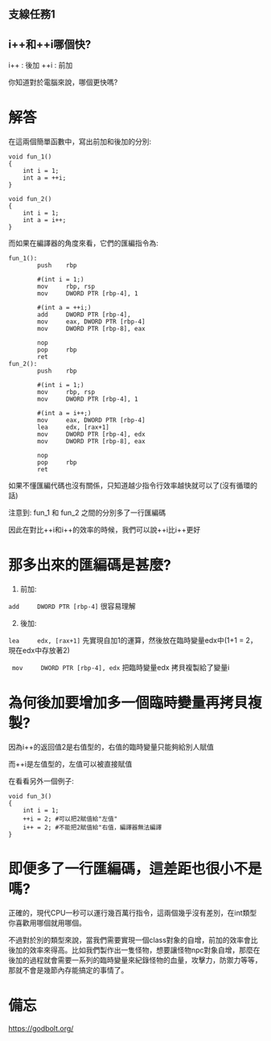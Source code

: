 ## 支線任務1
## i++和++i哪個快?

i++ : 後加
++i : 前加

你知道對於電腦來說，哪個更快嗎?

# 解答
在這兩個簡單函數中，寫出前加和後加的分別:
```
void fun_1()
{
    int i = 1;
    int a = ++i;
}

void fun_2()
{
    int i = 1;
    int a = i++;
}
```

而如果在編譯器的角度來看，它們的匯編指令為:
```
fun_1():
        push    rbp

        #(int i = 1;)
        mov     rbp, rsp
        mov     DWORD PTR [rbp-4], 1 

        #(int a = ++i;)
        add     DWORD PTR [rbp-4],
        mov     eax, DWORD PTR [rbp-4]
        mov     DWORD PTR [rbp-8], eax

        nop
        pop     rbp
        ret
fun_2():
        push    rbp

        #(int i = 1;)
        mov     rbp, rsp 
        mov     DWORD PTR [rbp-4], 1

        #(int a = i++;)
        mov     eax, DWORD PTR [rbp-4]
        lea     edx, [rax+1]
        mov     DWORD PTR [rbp-4], edx
        mov     DWORD PTR [rbp-8], eax

        nop
        pop     rbp
        ret
```

如果不懂匯編代碼也沒有關係，只知道越少指令行效率越快就可以了(沒有循環的話)

注意到: fun_1 和 fun_2 之間的分別多了一行匯編碼

因此在對比++i和i++的效率的時候，我們可以說++i比i++更好

# 那多出來的匯編碼是甚麼?

1. 前加: 

``` add     DWORD PTR [rbp-4] ``` 很容易理解

2. 後加:

``` lea     edx, [rax+1] ``` 先實現自加1的運算，然後放在臨時變量edx中(1+1 = 2，現在edx中存放著2)

``` mov     DWORD PTR [rbp-4], edx``` 把臨時變量edx 拷貝複製給了變量i

# 為何後加要增加多一個臨時變量再拷貝複製?

因為i++的返回值2是右值型的，右值的臨時變量只能夠給別人賦值

而++i是左值型的，左值可以被直接賦值

在看看另外一個例子:
```
void fun_3()
{
    int i = 1;
    ++i = 2; #可以把2賦值給"左值"
    i++ = 2; #不能把2賦值給"右值，編譯器無法編譯
}
```

# 即便多了一行匯編碼，這差距也很小不是嗎?

正確的，現代CPU一秒可以運行幾百萬行指令，這兩個幾乎沒有差別，在int類型你喜歡用哪個就用哪個。

不過對於別的類型來說，當我們需要實現一個class對象的自增，前加的效率會比後加的效率來得高。比如我們製作出一隻怪物，想要讓怪物npc對象自增，那麼在後加的過程就會需要一系列的臨時變量來紀錄怪物的血量，攻擊力，防禦力等等，那就不會是幾節內存能搞定的事情了。

# 備忘
https://godbolt.org/